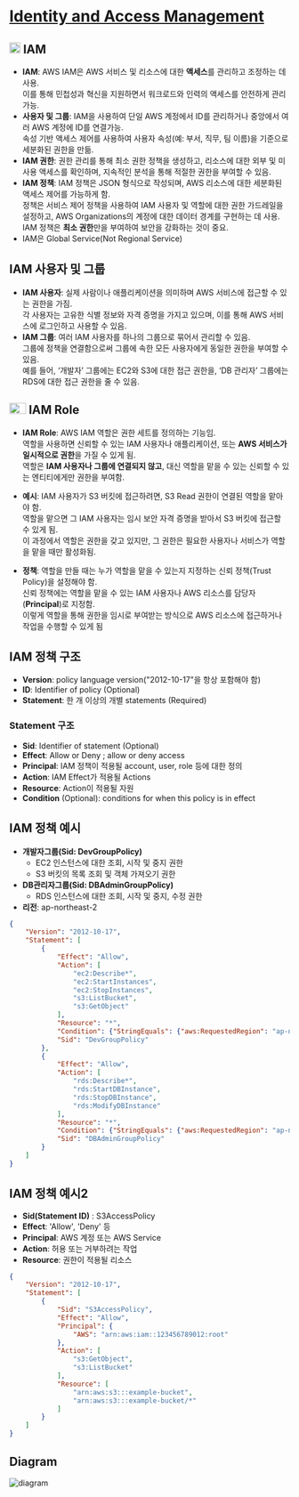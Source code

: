 # [Identity and Access Management](https://aws.amazon.com/ko/iam/)

## <img src = "https://github.com/LeeWooJung/AWS-SAA-C03/assets/31682438/56f4e197-4513-47f7-90fd-db70b9d46f9f" width = "20" height = "20"> IAM

* **IAM**: AWS IAM은 AWS 서비스 및 리소스에 대한 **액세스**를 관리하고 조정하는 데 사용.  
 이를 통해 민첩성과 혁신을 지원하면서 워크로드와 인력의 액세스를 안전하게 관리 가능.
* **사용자 및 그룹**: IAM을 사용하여 단일 AWS 계정에서 ID를 관리하거나 중앙에서 여러 AWS 계정에 ID를 연결가능.  
속성 기반 액세스 제어를 사용하여 사용자 속성(예: 부서, 직무, 팀 이름)을 기준으로 세분화된 권한을 만듦.
* **IAM 권한**: 권한 관리를 통해 최소 권한 정책을 생성하고, 리소스에 대한 외부 및 미사용 액세스를 확인하며, 지속적인 분석을 통해 적절한 권한을 부여할 수 있음.
* **IAM 정책**: IAM 정책은 JSON 형식으로 작성되며, AWS 리소스에 대한 세분화된 액세스 제어를 가능하게 함.  
정책은 서비스 제어 정책을 사용하여 IAM 사용자 및 역할에 대한 권한 가드레일을 설정하고, AWS Organizations의 계정에 대한 데이터 경계를 구현하는 데 사용.  
IAM 정책은 **최소 권한**만을 부여하여 보안을 강화하는 것이 중요.
* IAM은 Global Service(Not Regional Service)

## IAM 사용자 및 그룹

* **IAM 사용자**: 실제 사람이나 애플리케이션을 의미하며 AWS 서비스에 접근할 수 있는 권한을 가짐.  
각 사용자는 고유한 식별 정보와 자격 증명을 가지고 있으며, 이를 통해 AWS 서비스에 로그인하고 사용할 수 있음.
* **IAM 그룹**: 여러 IAM 사용자를 하나의 그룹으로 묶어서 관리할 수 있음.  
그룹에 정책을 연결함으로써 그룹에 속한 모든 사용자에게 동일한 권한을 부여할 수 있음.  
예를 들어, ‘개발자’ 그룹에는 EC2와 S3에 대한 접근 권한을, ‘DB 관리자’ 그룹에는 RDS에 대한 접근 권한을 줄 수 있음.

## <img src = "https://github.com/LeeWooJung/AWS-SAA-C03/assets/31682438/7a950dc0-0282-4efc-b7d5-b9aa7d08005e" width="30" height="20"> IAM Role

* **IAM Role**: AWS IAM 역할은 권한 세트를 정의하는 기능임.  
역할을 사용하면 신뢰할 수 있는 IAM 사용자나 애플리케이션, 또는 **AWS 서비스가 일시적으로 권한**을 가질 수 있게 됨.  
역할은 **IAM 사용자나 그룹에 연결되지 않고**, 대신 역할을 맡을 수 있는 신뢰할 수 있는 엔티티에게만 권한을 부여함.

* **예시**: IAM 사용자가 S3 버킷에 접근하려면, S3 Read 권한이 연결된 역할을 맡아야 함.  
역할을 맡으면 그 IAM 사용자는 임시 보안 자격 증명을 받아서 S3 버킷에 접근할 수 있게 됨.  
이 과정에서 역할은 권한을 갖고 있지만, 그 권한은 필요한 사용자나 서비스가 역할을 맡을 때만 활성화됨.

* **정책**: 역할을 만들 때는 누가 역할을 맡을 수 있는지 지정하는 신뢰 정책(Trust Policy)을 설정해야 함.  
신뢰 정책에는 역할을 맡을 수 있는 IAM 사용자나 AWS 리소스를 담당자(**Principal**)로 지정함.  
이렇게 역할을 통해 권한을 임시로 부여받는 방식으로 AWS 리소스에 접근하거나 작업을 수행할 수 있게 됨

## IAM 정책 구조

* **Version**: policy language version("2012-10-17"을 항상 포함해야 함)
* **ID**: Identifier of policy (Optional)
* **Statement**: 한 개 이상의 개별 statements (Required)

### Statement 구조

* **Sid**: Identifier of statement (Optional)
* **Effect**: Allow or Deny ; allow or deny access
* **Principal**: IAM 정책이 적용될 account, user, role 등에 대한 정의
* **Action**: IAM Effect가 적용될 Actions
* **Resource**: Action이 적용될 자원
* **Condition** (Optional): conditions for when this policy is in effect

## IAM 정책 예시
* **개발자그룹(Sid: DevGroupPolicy)**  
    * EC2 인스턴스에 대한 조회, 시작 및 중지 권한
    * S3 버킷의 목록 조회 및 객체 가져오기 권한
* **DB관리자그룹(Sid: DBAdminGroupPolicy)**
    * RDS 인스턴스에 대한 조회, 시작 및 중지, 수정 권한
* **리전**: ap-northeast-2

```json
{
    "Version": "2012-10-17",
    "Statement": [
        {
            "Effect": "Allow",
            "Action": [
                "ec2:Describe*",
                "ec2:StartInstances",
                "ec2:StopInstances",
                "s3:ListBucket",
                "s3:GetObject"
            ],
            "Resource": "*",
            "Condition": {"StringEquals": {"aws:RequestedRegion": "ap-northeast-2"}},
            "Sid": "DevGroupPolicy"
        },
        {
            "Effect": "Allow",
            "Action": [
                "rds:Describe*",
                "rds:StartDBInstance",
                "rds:StopDBInstance",
                "rds:ModifyDBInstance"
            ],
            "Resource": "*",
            "Condition": {"StringEquals": {"aws:RequestedRegion": "ap-northeast-2"}},
            "Sid": "DBAdminGroupPolicy"
        }
    ]
}

```

## IAM 정책 예시2
* **Sid(Statement ID)** : S3AccessPolicy
* **Effect**: 'Allow', 'Deny' 등
* **Principal**: AWS 계정 또는 AWS Service
* **Action**: 허용 또는 거부하려는 작업
* **Resource**: 권한이 적용될 리소스

```json
{
    "Version": "2012-10-17",
    "Statement": [
        {
            "Sid": "S3AccessPolicy",
            "Effect": "Allow",
            "Principal": {
                "AWS": "arn:aws:iam::123456789012:root"
            },
            "Action": [
                "s3:GetObject",
                "s3:ListBucket"
            ],
            "Resource": [
                "arn:aws:s3:::example-bucket",
                "arn:aws:s3:::example-bucket/*"
            ]
        }
    ]
}

```

## Diagram

![diagram](https://github.com/LeeWooJung/AWS-SAA-C03/assets/31682438/b508135d-0d54-4ef9-bae8-18211c7517f4)